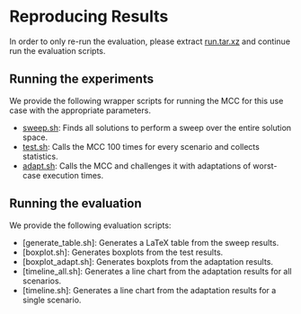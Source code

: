 # Reproducing Results

In order to only re-run the evaluation, please extract [run.tar.xz] and continue run the evaluation
scripts.

[run.tar.xz]: run.tar.xz

## Running the experiments

We provide the following wrapper scripts for running the MCC for this use case with the appropriate parameters.

* [sweep.sh]: Finds all solutions to perform a sweep over the entire solution space.
* [test.sh]: Calls the MCC 100 times for every scenario and collects statistics.
* [adapt.sh]: Calls the MCC and challenges it with adaptations of worst-case execution times.

[sweep.sh]: sweep.sh
[test.sh]: test.sh
[adapt.sh]: adapt.sh

## Running the evaluation

We provide the following evaluation scripts:

* [generate_table.sh]: Generates a LaTeX table from the sweep results.
* [boxplot.sh]: Generates boxplots from the test results.
* [boxplot_adapt.sh]: Generates boxplots from the adaptation results.
* [timeline_all.sh]: Generates a line chart from the adaptation results for all scenarios.
* [timeline.sh]: Generates a line chart from the adaptation results for a single scenario.

